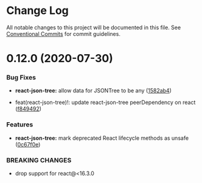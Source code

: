 # Change Log

All notable changes to this project will be documented in this file.
See [Conventional Commits](https://conventionalcommits.org) for commit guidelines.

# 0.12.0 (2020-07-30)


### Bug Fixes

* **react-json-tree:** allow data for JSONTree to be any  ([1582ab4](https://github.com/reduxjs/redux-devtools/commit/1582ab47e3fe41c6c26743d89d3b97e84ef68f92))


* feat(react-json-tree)!: update react-json-tree peerDependency on react ([f849492](https://github.com/reduxjs/redux-devtools/commit/f84949229624d118501c8fc84fb3561ad86de9bf))


### Features

* **react-json-tree:** mark deprecated React lifecycle methods as unsafe ([0c67f0e](https://github.com/reduxjs/redux-devtools/commit/0c67f0ec29482f68c5ceb79d4c8872467c9aba78))


### BREAKING CHANGES

* drop support for react@<16.3.0
